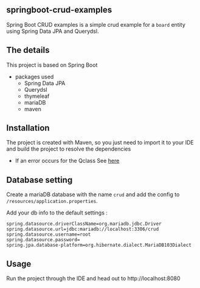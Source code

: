 ## springboot-crud-examples 
 Spring Boot CRUD examples is a simple crud example for a `board` entity using Spring Data JPA and Querydsl.
 
## The details
This project is based on Spring Boot
 - packages used
    - Spring Data JPA
    - Querydsl 
    - thymeleaf
    - mariaDB  
    - maven
    
## Installation
The project is created with Maven, so you just need to import it to your IDE and build the project to resolve the dependencies
 + If an error occurs for the Qclass
   See 
<a href="https://stackoverflow.com/questions/45794079/query-dsl-q-type-classes-not-generated" target="_blank">here</a>
   
## Database setting
Create a mariaDB database with the name `crud` and add the config to `/resources/application.properties`.

Add your db info to the default settings :
```
spring.datasource.driverClassName=org.mariadb.jdbc.Driver
spring.datasource.url=jdbc:mariadb://localhost:3306/crud
spring.datasource.username=root
spring.datasource.password=
spring.jpa.database-platform=org.hibernate.dialect.MariaDB103Dialect
```

## Usage
Run the project through the IDE and head out to http://localhost:8080
